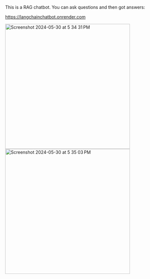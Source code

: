 This is a RAG chatbot.
You can ask questions and then got answers:

https://langchainchatbot.onrender.com


<img width="400" alt="Screenshot 2024-05-30 at 5 34 31 PM" src="https://github.com/zycs19/LangchainChatbot/assets/49542462/c1318721-0226-44fc-815c-bd3ce6dd9913">


<img width="400" alt="Screenshot 2024-05-30 at 5 35 03 PM" src="https://github.com/zycs19/LangchainChatbot/assets/49542462/e7b3a28e-b037-4521-b728-15e0cf547080">
